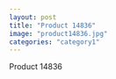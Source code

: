 ```yaml
---
layout: post
title: "Product 14836"
image: "product14836.jpg"
categories: "category1"
---
```

Product 14836
